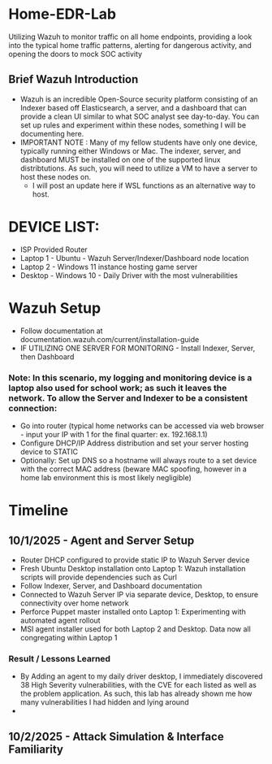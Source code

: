 # Home-EDR-Lab
Utilizing Wazuh to monitor traffic on all home endpoints, providing a look into the typical home traffic patterns, alerting for dangerous activity, and opening the doors to mock SOC activity


## Brief Wazuh Introduction
- Wazuh is an incredible Open-Source security platform consisting of an Indexer based off Elasticsearch, a server, and a dashboard that can provide a clean UI similar to what SOC analyst see day-to-day. You can set up rules and experiment within these nodes, something I will be documenting here.
- IMPORTANT NOTE : Many of my fellow students have only one device, typically running either Windows or Mac. The indexer, server, and dashboard MUST be installed on one of the supported linux distribtutions. As such, you will need to utilize a VM to have a server to host these nodes on.
    - I will post an update here if WSL functions as an alternative way to host.


# DEVICE LIST:
- ISP Provided Router
- Laptop 1 - Ubuntu - Wazuh Server/Indexer/Dashboard node location
- Laptop 2 - Windows 11 instance hosting game server
- Desktop - Windows 10 - Daily Driver with the most vulnerabilities

# Wazuh Setup
  - Follow documentation at documentation.wazuh.com/current/installation-guide
  - IF UTILIZING ONE SERVER FOR MONITORING - Install Indexer, Server, then Dashboard

 ### Note: In this scenario, my logging and monitoring device is a laptop also used for school work; as such it leaves the network. To allow the Server and Indexer to be a consistent connection:
 - Go into router (typical home networks can be accessed via web browser - input your IP with 1 for the final quarter: ex. 192.168.1.1)
 - Configure DHCP/IP Address distribution and set your server hosting device to STATIC
 - Optionally: Set up DNS so a hostname will always route to a set device with the correct MAC address (beware MAC spoofing, however in a home lab environment this is most likely negligible)

# Timeline
## 10/1/2025 - Agent and Server Setup
- Router DHCP configured to provide static IP to Wazuh Server device
- Fresh Ubuntu Desktop installation onto Laptop 1: Wazuh installation scripts will provide dependencies such as Curl
- Follow Indexer, Server, and Dashboard documentation
- Connected to Wazuh Server IP via separate device, Desktop, to ensure connectivity over home network
- Perforce Puppet master installed onto Laptop 1: Experimenting with automated agent rollout
- MSI agent installer used for both Laptop 2 and Desktop. Data now all congregating within Laptop 1

### Result / Lessons Learned
- By Adding an agent to my daily driver desktop, I immediately discovered 38 High Severity vulnerabilities, with the CVE for each listed as well as the problem application. As such, this lab has already shown me how many vulnerabilities I had hidden and lying around
- 
## 10/2/2025 - Attack Simulation & Interface Familiarity
